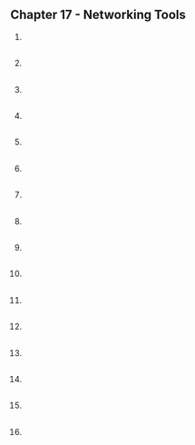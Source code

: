 ##  Chapter 17 - Networking Tools

01. 

##

02. 

##

03. 

##

04. 

##

05. 

##

06. 

##

07. 

##

08. 

##

09. 

##

10. 

##

11. 

##

12. 

##

13. 

##

14. 

##

15. 

##

16. 

##
